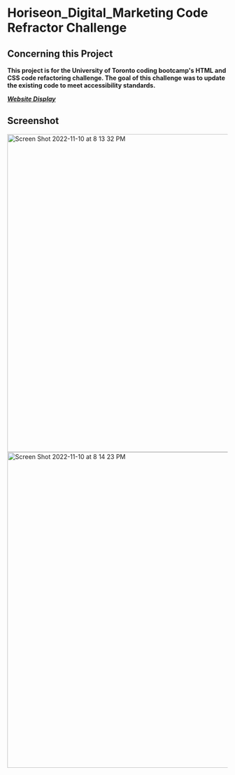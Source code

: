 # Horiseon_Digital_Marketing Code Refractor Challenge

## Concerning this Project

**This project is for the University of Toronto coding bootcamp's HTML and CSS code refactoring challenge. The goal of this challenge was to update the existing code to meet accessibility standards.**

[**_Website Display_**](https://nebiathnana.github.io/Horieson-DigitalMarketing/)

## Screenshot

<img width="726" alt="Screen Shot 2022-11-10 at 8 13 32 PM" src="https://user-images.githubusercontent.com/104470467/201239537-363ff166-b9eb-414e-bb1e-3d333f350445.png">
<img width="721" alt="Screen Shot 2022-11-10 at 8 14 23 PM" src="https://user-images.githubusercontent.com/104470467/201239555-ebc506e9-73f4-44f3-a8de-31c63ff00b69.png">


